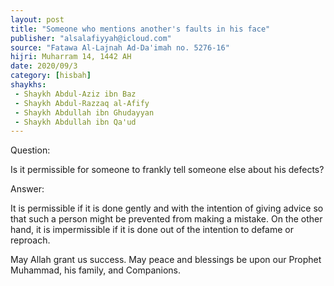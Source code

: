 ```yaml
---
layout: post
title: "Someone who mentions another's faults in his face"
publisher: "alsalafiyyah@icloud.com"
source: "Fatawa Al-Lajnah Ad-Da'imah no. 5276-16"
hijri: Muharram 14, 1442 AH
date: 2020/09/3
category: [hisbah]
shaykhs: 
 - Shaykh Abdul-Aziz ibn Baz
 - Shaykh Abdul-Razzaq al-Afify
 - Shaykh Abdullah ibn Ghudayyan
 - Shaykh Abdullah ibn Qa'ud
---
```


Question:

Is it permissible for someone to frankly tell someone else about his defects?

Answer:

It is permissible if it is done gently and with the intention of giving advice so that such a person might be prevented from making a mistake. On the other hand, it is impermissible if it is done out of the intention to defame or reproach.

May Allah grant us success. May peace and blessings be upon our Prophet Muhammad, his family, and Companions. 


